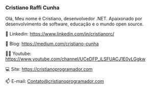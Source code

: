 ### Cristiano Raffi Cunha
Olá, Meu nome é Cristiano, desenvolvedor .NET. Apaixonado por desenvolvimento de software, educação e o mundo open source.

💼 Linkedin: https://www.linkedin.com/in/cristianorc/

📘 Blog: https://medium.com/cristiano-cunha

👨‍💻 Youtube:  https://www.youtube.com/channel/UCeDFP_iLSFUACJ1E0yLGgkw

💻 Site: https://cristianoprogramador.com

📫 E-mail: Contato@cristianoprogramador.com
